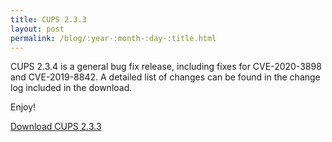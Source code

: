 ```yaml
---
title: CUPS 2.3.3
layout: post
permalink: /blog/:year-:month-:day-:title.html
---
```


CUPS 2.3.4 is a general bug fix release, including fixes for
CVE-2020-3898 and CVE-2019-8842.  A detailed list of changes can be
found in the change log included in the download.

Enjoy!

<a class="btn btn-default" href="https://github.com/apple/cups/releases/tag/v2.3.3">Download CUPS 2.3.3</a>
